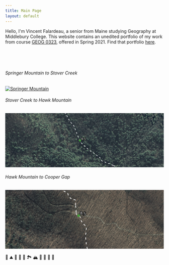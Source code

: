 ```yaml
---
title: Main Page
layout: default
---
```


Hello, I'm Vincent Falardeau, a senior from Maine studying Geography at Middlebury College. This website contains an unedited portfolio of my work from course [GEOG 0323](https://gis4dev.github.io), offered in Spring 2021. Find that portfolio [here](opensource.html).

&ensp;

&ensp;

###### Springer Mountain to Stover Creek
[![Springer Mountain](/trail/springer.png)](trail/trailmaps.html)

###### Stover Creek to Hawk Mountain
[![Stover Creek](/trail/stover.png)](trail/trailmaps2.html)

###### Hawk Mountain to Cooper Gap
[![Hawk Mountain](/trail/hawk.png)](trail/trailmaps3.html)

 🥾 ⛰️ 🌲 🌄 💚 🏞️ 🏔️ 🌳 🍄 🍃 💚
